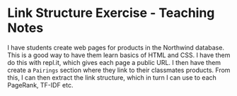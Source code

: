 # Link Structure Exercise - Teaching Notes

I have students create web pages for products in the Northwind database.
This is a good way to have them learn basics of HTML and CSS.
I have them do this with repl.it, which gives each page a public URL.
I then have them create a ``Pairings`` section where they link to their classmates products.
From this, I can then extract the link structure, which in turn I can use to each PageRank, TF-IDF etc. 


